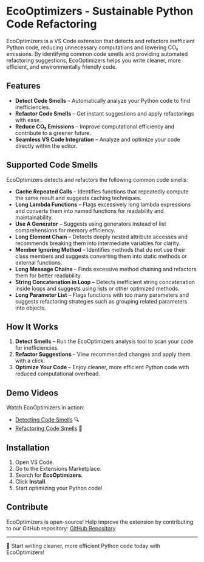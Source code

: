 # EcoOptimizers - Sustainable Python Code Refactoring

EcoOptimizers is a VS Code extension that detects and refactors inefficient Python code, reducing unnecessary computations and lowering CO₂ emissions. By identifying common code smells and providing automated refactoring suggestions, EcoOptimizers helps you write cleaner, more efficient, and environmentally friendly code.

## Features

- **Detect Code Smells** – Automatically analyze your Python code to find inefficiencies.
- **Refactor Code Smells** – Get instant suggestions and apply refactorings with ease.
- **Reduce CO₂ Emissions** – Improve computational efficiency and contribute to a greener future.
- **Seamless VS Code Integration** – Analyze and optimize your code directly within the editor.

## Supported Code Smells

EcoOptimizers detects and refactors the following common code smells:

- **Cache Repeated Calls** – Identifies functions that repeatedly compute the same result and suggests caching techniques.
- **Long Lambda Functions** – Flags excessively long lambda expressions and converts them into named functions for readability and maintainability.
- **Use A Generator** – Suggests using generators instead of list comprehensions for memory efficiency.
- **Long Element Chain** – Detects deeply nested attribute accesses and recommends breaking them into intermediate variables for clarity.
- **Member Ignoring Method** – Identifies methods that do not use their class members and suggests converting them into static methods or external functions.
- **Long Message Chains** – Finds excessive method chaining and refactors them for better readability.
- **String Concatenation in Loop** – Detects inefficient string concatenation inside loops and suggests using lists or other optimized methods.
- **Long Parameter List** – Flags functions with too many parameters and suggests refactoring strategies such as grouping related parameters into objects.

## How It Works

1. **Detect Smells** – Run the EcoOptimizers analysis tool to scan your code for inefficiencies.
2. **Refactor Suggestions** – View recommended changes and apply them with a click.
3. **Optimize Your Code** – Enjoy cleaner, more efficient Python code with reduced computational overhead.

## Demo Videos

Watch EcoOptimizers in action:

- [Detecting Code Smells](https://drive.google.com/file/d/1Uyz0fpqjWVZVe_WXuJLB0bTtzOvjhefu/view?usp=sharing) 🔍
- [Refactoring Code Smells](https://drive.google.com/file/d/1LQFdnKhuZ7nQGFEXZl3HQtF3TFgMJr6F/view?usp=sharing) 🔧

## Installation

1. Open VS Code.
2. Go to the Extensions Marketplace.
3. Search for **EcoOptimizers**.
4. Click **Install**.
5. Start optimizing your Python code!

## Contribute

EcoOptimizers is open-source! Help improve the extension by contributing to our GitHub repository: [GitHub Repository](https://github.com/ssm-lab/capstone--source-code-optimizer)

---

🚀 Start writing cleaner, more efficient Python code today with EcoOptimizers!
